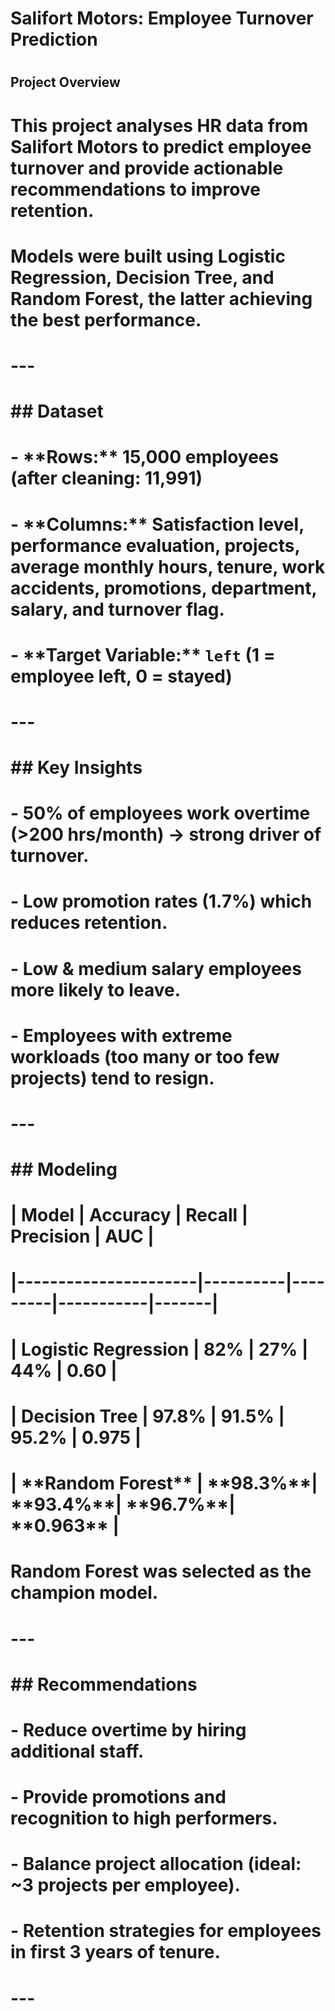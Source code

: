 # Salifort Motors: Employee Turnover Prediction

# 

## Project Overview

# This project analyses HR data from Salifort Motors to predict employee turnover and provide actionable recommendations to improve retention.  

# Models were built using Logistic Regression, Decision Tree, and Random Forest, the latter achieving the best performance.

# 

# ---

# 

# \## Dataset

# \- \*\*Rows:\*\* 15,000 employees (after cleaning: 11,991)

# \- \*\*Columns:\*\* Satisfaction level, performance evaluation, projects, average monthly hours, tenure, work accidents, promotions, department, salary, and turnover flag.

# \- \*\*Target Variable:\*\* `left` (1 = employee left, 0 = stayed)

# 

# ---

# 

# \## Key Insights

# \- 50% of employees work overtime (>200 hrs/month) → strong driver of turnover.

# \- Low promotion rates (1.7%) which reduces retention.

# \- Low \& medium salary employees more likely to leave.

# \- Employees with extreme workloads (too many or too few projects) tend to resign.

# 

# ---

# 

# \## Modeling

# | Model                | Accuracy | Recall | Precision | AUC   |

# |----------------------|----------|---------|-----------|-------|

# | Logistic Regression  | 82%      | 27%     | 44%       | 0.60  |

# | Decision Tree        | 97.8%    | 91.5%   | 95.2%     | 0.975 |

# | \*\*Random Forest\*\*    | \*\*98.3%\*\*| \*\*93.4%\*\*| \*\*96.7%\*\*| \*\*0.963\*\* |

# 

# Random Forest was selected as the champion model.

# 

# ---

# 

# \## Recommendations

# \- Reduce overtime by hiring additional staff.

# \- Provide promotions and recognition to high performers.

# \- Balance project allocation (ideal: ~3 projects per employee).

# \- Retention strategies for employees in first 3 years of tenure.

# 

# ---

# 

